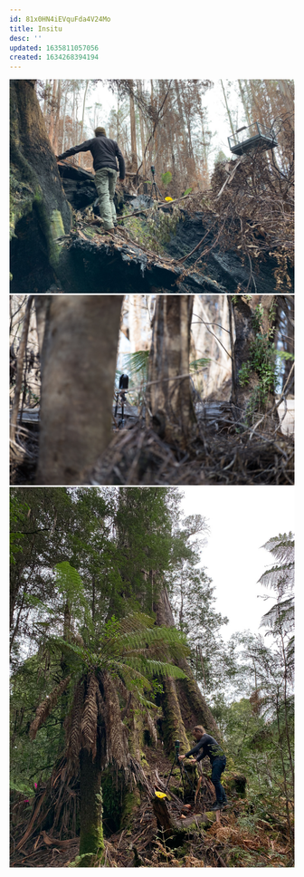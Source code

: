 ```yaml
---
id: 81x0HN4iEVquFda4V24Mo
title: Insitu
desc: ''
updated: 1635811057056
created: 1634268394194
---
```


![](/assets/images/arve/arve-1.jpg)
![](/assets/images/tasmania-tree-compress-6.jpg)
![](/assets/images/styx/styx-1.jpg)

